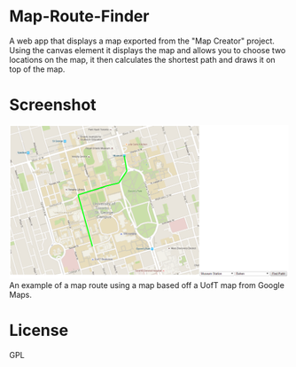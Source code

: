 # Map-Route-Finder
A web app that displays a map exported from the "Map Creator" project. Using the canvas element it displays the map and allows you to
choose two locations on the map, it then calculates the shortest path and draws it on top of the map.

# Screenshot
![Screenshot](/screenshot.png)
An example of a map route using a map based off a UofT map from Google Maps.

# License
GPL
